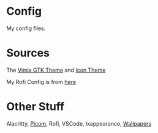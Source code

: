 # Config
My config files.

# Sources
The [Vimix GTK Theme](https://github.com/vinceliuice/vimix-gtk-themes) and [Icon Theme](https://github.com/vinceliuice/vimix-icon-theme)

My Rofi Config is from [here](https://github.com/TheRealKizu/dotfiles)


# Other Stuff
Alacritty, [Picom](https://github.com/jonaburg/picom), Rofi, VSCode, lxappearance, [Wallpapers](wall/)